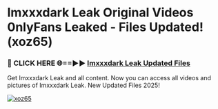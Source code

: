 # Imxxxdark Leak Original Videos 0nlyFans Leaked - Files Updated! (xoz65)

<h3>🔴 CLICK HERE 🌐==►► <a href="https://tinyurl.com/4seja8ks" rel="nofollow">Imxxxdark Leak Updated Files</a></h3>

Get Imxxxdark Leak and all content. Now you can access all videos and pictures of Imxxxdark Leak. New Updated Files 2025!

[![xoz65](https://i.imgur.com/EWjZXRe.gif)](https://tinyurl.com/4seja8ks)

